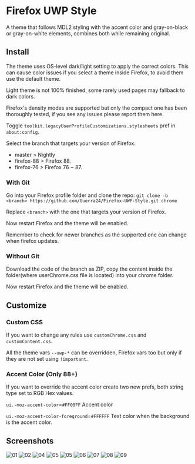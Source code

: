 # Firefox UWP Style

A theme that follows MDL2 styling with the accent color and gray-on-black or gray-on-white elements, combines both while remaining original.

## Install

The theme uses OS-level dark/light setting to apply the correct colors. This can cause color issues if you select a theme inside Firefox, to avoid them use the default theme.

Light theme is not 100% finished, some rarely used pages may fallback to dark colors.

Firefox's density modes are supported but only the compact one has been thoroughly tested, if you see any issues please report them here.

Toggle `toolkit.legacyUserProfileCustomizations.stylesheets` pref in `about:config`.

Select the branch that targets your version of Firefox.

- master > Nightly
- firefox-88 > Firefox 88.
- firefox-76 > Firefox 76 ~ 87.

### With Git

Go into your Firefox profile folder and clone the repo:
`git clone -b <branch> https://github.com/Guerra24/Firefox-UWP-Style.git chrome`

Replace `<branch>` with the one that targets your version of Firefox.

Now restart Firefox and the theme will be enabled.

Remember to check for newer branches as the supported one can change when firefox updates.

### Without Git

Download the code of the branch as ZIP, copy the content inside the folder(where userChrome.css file is located) into your chrome folder.

Now restart Firefox and the theme will be enabled.

## Customize

### Custom CSS

If you want to change any rules use `customChrome.css` and `customContent.css`.

All the theme vars `--uwp-*` can be overridden, Firefox vars too but only if they are not set using `!important`.

### Accent Color (Only 88+)

If you want to override the accent color create two new prefs, both string type set to RGB Hex values.

`ui.-moz-accent-color`=`#FF00FF` Accent color

`ui.-moz-accent-color-foreground`=`#FFFFFF` Text color when the background is the accent color.

## Screenshots

![01](https://s3.guerra24.net/projects/firefox-uwp/screenshots/01.png)
![02](https://s3.guerra24.net/projects/firefox-uwp/screenshots/02.png)
![04](https://s3.guerra24.net/projects/firefox-uwp/screenshots/03.png)
![05](https://s3.guerra24.net/projects/firefox-uwp/screenshots/04.png)
![05](https://s3.guerra24.net/projects/firefox-uwp/screenshots/05.png)
![06](https://s3.guerra24.net/projects/firefox-uwp/screenshots/06.png)
![07](https://s3.guerra24.net/projects/firefox-uwp/screenshots/07.png)
![08](https://s3.guerra24.net/projects/firefox-uwp/screenshots/08.png)
![09](https://s3.guerra24.net/projects/firefox-uwp/screenshots/09.png)
